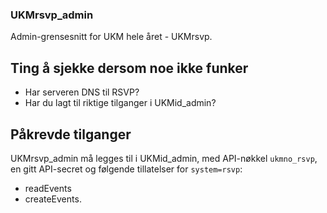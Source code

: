 ### UKMrsvp_admin
Admin-grensesnitt for UKM hele året - UKMrsvp.


## Ting å sjekke dersom noe ikke funker

- Har serveren DNS til RSVP?
- Har du lagt til riktige tilganger i UKMid_admin?


## Påkrevde tilganger
UKMrsvp_admin må legges til i UKMid_admin, med API-nøkkel `ukmno_rsvp`, en gitt API-secret og følgende tillatelser for `system=rsvp`:
- readEvents
- createEvents.